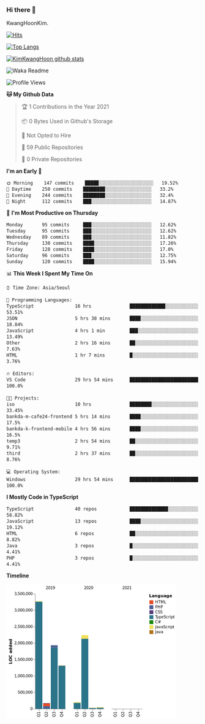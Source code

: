 ### Hi there 👋

KwangHoonKim.

[![Hits](https://hits.seeyoufarm.com/api/count/incr/badge.svg?url=https%3A%2F%2Fgithub.com%2Frhkdgns95)](https://hits.seeyoufarm.com)  

[![Top Langs](https://github-readme-stats.vercel.app/api/top-langs/?username=rhkdgns95&layout=compact)](https://github.com/anuraghazra/github-readme-stats)   

[![KimKwangHoon github stats](https://github-readme-stats.vercel.app/api?username=rhkdgns95&show_icons=true)](https://github.com/anuraghazra/github-readme-stats)  


<!--
**rhkdgns95/rhkdgns95** is a ✨ _special_ ✨ repository because its `README.md` (this file) appears on your GitHub profile.

Here are some ideas to get you started:

- 🔭 I’m currently working on ...
- 🌱 I’m currently learning ...
- 👯 I’m looking to collaborate on ...
- 🤔 I’m looking for help with ...
- 💬 Ask me about ...
- 📫 How to reach me: ...
- 😄 Pronouns: ...
- ⚡ Fun fact: ...
-->



![Waka Readme](https://github.com/rhkdgns95/rhkdgns95/workflows/Waka%20Readme/badge.svg)
<!--START_SECTION:waka-->
![Profile Views](http://img.shields.io/badge/Profile%20Views-2-blue)

**🐱 My Github Data** 

> 🏆 1 Contributions in the Year 2021
 > 
> 📦 0 Bytes Used in Github's Storage 
 > 
> 🚫 Not Opted to Hire
 > 
> 📜 59 Public Repositories 
 > 
> 🔑 0 Private Repositories  
 > 
**I'm an Early 🐤** 

```text
🌞 Morning    147 commits    █████░░░░░░░░░░░░░░░░░░░░   19.52% 
🌆 Daytime    250 commits    ████████░░░░░░░░░░░░░░░░░   33.2% 
🌃 Evening    244 commits    ████████░░░░░░░░░░░░░░░░░   32.4% 
🌙 Night      112 commits    ███░░░░░░░░░░░░░░░░░░░░░░   14.87%

```
📅 **I'm Most Productive on Thursday** 

```text
Monday       95 commits     ███░░░░░░░░░░░░░░░░░░░░░░   12.62% 
Tuesday      95 commits     ███░░░░░░░░░░░░░░░░░░░░░░   12.62% 
Wednesday    89 commits     ███░░░░░░░░░░░░░░░░░░░░░░   11.82% 
Thursday     130 commits    ████░░░░░░░░░░░░░░░░░░░░░   17.26% 
Friday       128 commits    ████░░░░░░░░░░░░░░░░░░░░░   17.0% 
Saturday     96 commits     ███░░░░░░░░░░░░░░░░░░░░░░   12.75% 
Sunday       120 commits    ████░░░░░░░░░░░░░░░░░░░░░   15.94%

```


📊 **This Week I Spent My Time On** 

```text
⌚︎ Time Zone: Asia/Seoul

💬 Programming Languages: 
TypeScript               16 hrs              █████████████░░░░░░░░░░░░   53.51% 
JSON                     5 hrs 38 mins       ████░░░░░░░░░░░░░░░░░░░░░   18.84% 
JavaScript               4 hrs 1 min         ███░░░░░░░░░░░░░░░░░░░░░░   13.49% 
Other                    2 hrs 16 mins       ██░░░░░░░░░░░░░░░░░░░░░░░   7.63% 
HTML                     1 hr 7 mins         █░░░░░░░░░░░░░░░░░░░░░░░░   3.76%

🔥 Editors: 
VS Code                  29 hrs 54 mins      █████████████████████████   100.0%

🐱‍💻 Projects: 
iso                      10 hrs              ████████░░░░░░░░░░░░░░░░░   33.45% 
bankda-m-cafe24-frontend 5 hrs 14 mins       ████░░░░░░░░░░░░░░░░░░░░░   17.5% 
bankda-k-frontend-mobile 4 hrs 56 mins       ████░░░░░░░░░░░░░░░░░░░░░   16.5% 
temp3                    2 hrs 54 mins       ██░░░░░░░░░░░░░░░░░░░░░░░   9.71% 
third                    2 hrs 37 mins       ██░░░░░░░░░░░░░░░░░░░░░░░   8.76%

💻 Operating System: 
Windows                  29 hrs 54 mins      █████████████████████████   100.0%

```

**I Mostly Code in TypeScript** 

```text
TypeScript               40 repos            ██████████████░░░░░░░░░░░   58.82% 
JavaScript               13 repos            ████░░░░░░░░░░░░░░░░░░░░░   19.12% 
HTML                     6 repos             ██░░░░░░░░░░░░░░░░░░░░░░░   8.82% 
Java                     3 repos             █░░░░░░░░░░░░░░░░░░░░░░░░   4.41% 
PHP                      3 repos             █░░░░░░░░░░░░░░░░░░░░░░░░   4.41%

```


**Timeline**

![Chart not found](https://raw.githubusercontent.com/rhkdgns95/rhkdgns95/master/charts/bar_graph.png) 


<!--END_SECTION:waka-->
